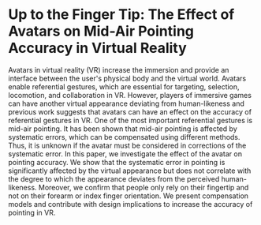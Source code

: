 # Up to the Finger Tip: The Effect of Avatars on Mid-Air Pointing Accuracy in Virtual Reality

Avatars in virtual reality (VR) increase the immersion and provide an interface between the user's physical body and the virtual world. Avatars enable referential gestures, which are essential for targeting, selection, locomotion, and collaboration in VR. However, players of immersive games can have another virtual appearance deviating from human-likeness and previous work suggests that avatars can have an effect on the accuracy of referential gestures in VR. One of the most important referential gestures is mid-air pointing. It has been shown that mid-air pointing is affected by systematic errors, which can be compensated using different methods. Thus, it is unknown if the avatar must be considered in corrections of the systematic error. In this paper, we investigate the effect of the avatar on pointing accuracy. We show that the systematic error in pointing is significantly affected by the virtual appearance but does not correlate with the degree to which the appearance deviates from the perceived human-likeness. Moreover, we confirm that people only rely on their fingertip and not on their forearm or index finger orientation. We present compensation models and contribute with design implications to increase the accuracy of pointing in VR.

